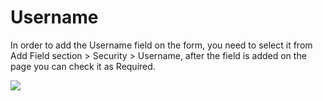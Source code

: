 # Username

In order to add the Username field on the form, you need to select it from Add Field section &gt; Security &gt; Username, after the field is added on the page you can check it as Required.

![](assets/username.png)

